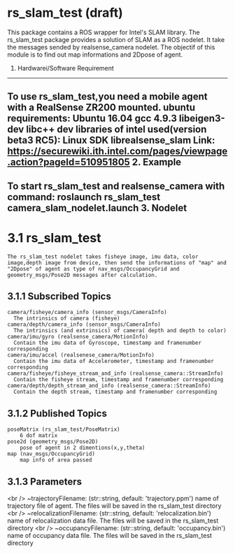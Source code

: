 rs_slam_test (draft)
==================================
This package contains a ROS wrapper for Intel's SLAM library. The rs_slam_test package provides a solution of SLAM as a ROS nodelet. It take the messages sended by realsense_camera nodelet. The objectif of this module is to find out map informations and 2Dpose of agent.

1. Hardwarei/Software Requirement
----------------------------------------------
  To use rs_slam_test,you need a mobile agent with a RealSense ZR200 mounted.
  ubuntu requirements:
    Ubuntu 16.04
    gcc 4.9.3
    libeigen3-dev
    libc++ dev
  libraries of intel used(version beta3 RC5):
    Linux SDK
    librealsense_slam
    Link: https://securewiki.ith.intel.com/pages/viewpage.action?pageId=510951805
2. Example 
--------------------------------------------
   To start rs_slam_test and realsense_camera with command: 
      roslaunch rs_slam_test camera_slam_nodelet.launch
3. Nodelet
---------------------------------------------
# 3.1 rs_slam_test 
    The rs_slam_test nodelet takes fisheye image, imu data, color image,depth image from device, then send the informations of "map" and "2Dpose" of agent as type of nav_msgs/OccupancyGrid and geometry_msgs/Pose2D messages after calculation.
##  3.1.1 Subscribed Topics
    camera/fisheye/camera_info (sensor_msgs/CameraInfo)
      The intrinsics of camera (fisheye)
    camera/depth/camera_info (sensor_msgs/CameraInfo)
      The intrinsics (and extrinsics) of camera( depth and depth to color)
    camera/imu/gyro (realsense_camera/MotionInfo)
      Contain the imu data of Gyroscope, timestamp and framenumber corresponding
    camera/imu/accel (realsenese_camera/MotionInfo)
      Contain the imu data of Accelerometer, timestamp and framenumber corresponding
    camera/fisheye/fisheye_stream_and_info (realsense_camera::StreamInfo)
      Contain the fisheye stream, timestamp and framenumber corresponding
    camera/depth/depth_stream_and_info (realsense_camera::StreamInfo)
      Contain the depth stream, timestamp and framenumber corresponding
##  3.1.2 Published Topics
    poseMatrix (rs_slam_test/PoseMatrix)
        6 dof matrix 
    pose2d (geometry_msgs/Pose2D)
        pose of agent in 2 dimentions(x,y,theta)
    map (nav_msgs/OccupancyGrid)
        map info of area passed
##  3.1.3 Parameters
<br /\>    ~trajectoryFilename: (str::string, default: 'trajectory.ppm') 
        name of trajectory file of agent. The files will be saved in the rs_slam_test directory
<br /\>    ~relocalizationFilename: (str::string, default: 'relocalization.bin')
        name of relocalization data file. The files will be saved in the rs_slam_test directory
<br /\>    ~occupancyFilename: (str::string, default: 'occupancy.bin')
        name of occupancy data file. The files will be saved in the rs_slam_test directory

